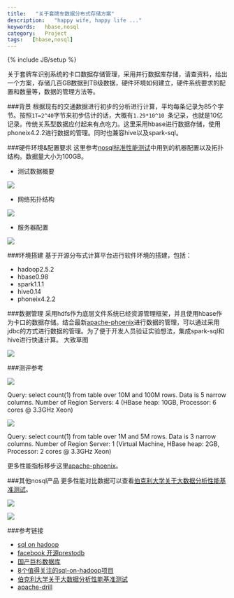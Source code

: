 ```yaml
---
title:   "关于套牌车数据分布式存储方案"
description:   "happy wife, happy life ..."
keywords:   hbase,nosql
category:   Project
tags:   [hbase,nosql] 
---
```



{% include JB/setup %}

关于套牌车识别系统的卡口数据存储管理，采用并行数据库存储，请查资料，给出一个方案，存储几百GB数据到TB级数据，硬件环境如何建立，硬件系统要求的配置和数量等，数据的管理方法等。


###背景
根据现有的交通数据进行初步的分析进行计算，平均每条记录为85个字节。按照`1T=2^40`字节来初步估计的话，大概有`1.29*10^10 `条记录，也就是10亿记录。传统关系型数据应付起来有点吃力。这里采用hbase进行数据存储，使用phoneix4.2.2进行数据的管理。同时也兼容hive以及spark-sql。

###硬件环境&配置要求
这里参考[nosql标准性能测试](http://pan.baidu.com/s/1mggJTCO)中用到的机器配置以及拓扑结构。数据量大小为100GB。
- 测试数据概要

![](http://needpp.qiniudn.com/2014/12/17/c4272714-85e3-11e4-956d-cbfa3f946a12.png)


- 网络拓扑结构

![](http://needpp.qiniudn.com/2014/12/17/d9fb5205-85e3-11e4-bbf3-43f8f6007b68.png)


- 服务器配置

![](http://needpp.qiniudn.com/2014/12/17/e4e188b5-85e3-11e4-a2b5-43f8f6007b68.png)



###环境搭建
基于开源分布式计算平台进行软件环境的搭建，包括：
- hadoop2.5.2
- hbase0.98
- spark1.1.1
- hive0.14
- phoneix4.2.2

###数据管理
采用hdfs作为底层文件系统已经资源管理框架，并且使用hbase作为卡口的数据存储。结合最新[apache-phoenix](http://phoenix.apache.org/performance.html)进行数据的管理，可以通过采用jdbc的方式进行数据的管理。为了便于开发人员验证实验想法，集成spark-sql和hive进行快速计算。
大致草图

![](http://needpp.qiniudn.com/2014/12/17/20eb8fab-85e4-11e4-a2a7-43f8f6007b68.png)









###测评参考

![](http://needpp.qiniudn.com/2014/12/17/514decba-85e4-11e4-a4fb-43f8f6007b68.png)

Query: select count(1) from table over 10M and 100M rows. Data is 5 narrow columns. Number of Region Servers: 4 (HBase heap: 10GB, Processor: 6 cores @ 3.3GHz Xeon)


![](http://needpp.qiniudn.com/2014/12/17/552f6fc7-85e4-11e4-baa0-cbfa3f946a12.png)

Query: select count(1) from table over 1M and 5M rows. Data is 3 narrow columns. Number of Region Server: 1 (Virtual Machine, HBase heap: 2GB, Processor: 2 cores @ 3.3GHz Xeon)

更多性能指标移步这里[apache-phoenix](http://phoenix.apache.org/performance.html)。


###其他nosql产品
更多性能对比数据可以查看[伯克利大学关于大数据分析性能基准测试](https://amplab.cs.berkeley.edu/benchmark/)。

![](http://needpp.qiniudn.com/2014/12/17/841d1bf0-85e4-11e4-8ac8-43f8f6007b68.png)

![](http://needpp.qiniudn.com/2014/12/17/7e037b1c-85e4-11e4-840a-43f8f6007b68.png)


###参考链接
- [sql on hadoop](https://www.mapr.com/why-hadoop/sql-hadoop/sql-hadoop-details)
- [facebook 开源prestodb](http://prestodb.io/)
- [国产巨杉数据库](http://www.sequoiadb.com/index.php?p=article_2)
- [8个值得关注的sql-on-hadoop项目](http://blog.matthewrathbone.com/2014/06/08/sql-engines-for-hadoop.html)
- [伯克利大学关于大数据分析性能基准测试](https://amplab.cs.berkeley.edu/benchmark/)
- [apache-drill](http://drill.apache.org/)

